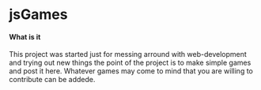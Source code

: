 # jsGames

#### What is it
This project was started just for messing arround with web-development and trying out new things the point of the project is to make simple games and post it here. Whatever games may come to mind that you are willing to contribute can be addede.


